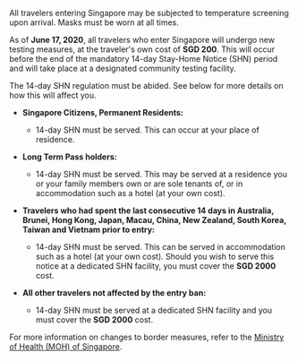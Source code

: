 All travelers entering Singapore may be subjected to temperature screening upon arrival. Masks must be worn at all times.

As of **June 17, 2020**, all travelers who enter Singapore will undergo new testing measures, at the traveler's own cost of **SGD 200**. This will occur before the end of the mandatory 14-day Stay-Home Notice (SHN) period and will take place at a designated community testing facility.

The 14-day SHN regulation must be abided. See below for more details on how this will affect you.

- **Singapore Citizens, Permanent Residents:**

  - 14-day SHN must be served. This can occur at your place of residence.

- **Long Term Pass holders:**

  - 14-day SHN must be served. This may be served at a residence you or your family members own or are sole tenants of, or in accommodation such as a hotel (at your own cost).

- **Travelers who had spent the last consecutive 14 days in Australia, Brunei, Hong Kong, Japan, Macau, China, New Zealand, South Korea, Taiwan and Vietnam prior to entry:**

  - 14-day SHN must be served. This can be served in accommodation such as a hotel (at your own cost). Should you wish to serve this notice at a dedicated SHN facility, you must cover the **SGD 2000** cost.

- **All other travelers not affected by the entry ban:**

  - 14-day SHN must be served at a dedicated SHN facility and you must cover the **SGD 2000** cost.

For more information on changes to border measures, refer to the [Ministry of Health (MOH) of Singapore](https://www.moh.gov.sg/news-highlights/details/gradual-re-opening-of-travel-and-changes-to-border-measures).

